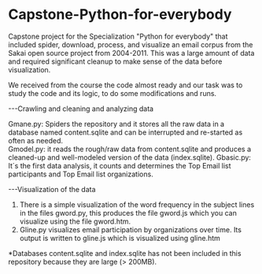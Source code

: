 # Capstone-Python-for-everybody
Capstone project for the Specialization "Python for everybody" that included spider, download, process, and visualize 
an email corpus from the Sakai open source project from 2004-2011. This was a large amount of data and required significant 
cleanup to make sense of the data before visualization.


We received from the course the code almost ready and our task was to study the code and its logic, to do some modifications and runs. 

---Crawling and cleaning and analyzing data

Gmane.py: Spiders the repository and it stores all the raw data in a database named content.sqlite and can be interrupted and re-started as often as needed.   
Gmodel.py: it reads the rough/raw data from content.sqlite and produces a cleaned-up and well-modeled version of the data (index.sqlite).
Gbasic.py: It´s the first data analysis, it counts and determines the Top Email list participants and Top Email list organizations.

---Visualization of the data

1)	There is a simple visualization of the word frequency in the subject lines in the files gword.py, this produces the file gword.js which you can visualize using the file gword.htm.
2)	Gline.py visualizes email participation by organizations over time. Its output is written to gline.js which is visualized using gline.htm

*Databases content.sqlite and index.sqlite has not been included in this repository because they are large (> 200MB).

